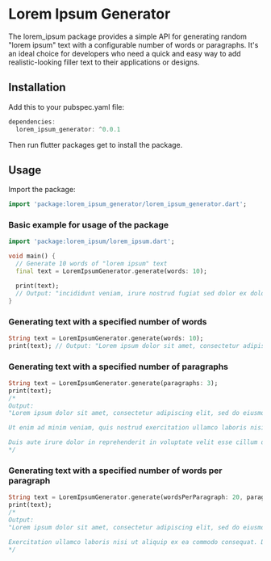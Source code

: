# Lorem Ipsum Generator

The lorem_ipsum package provides a simple API for generating random "lorem ipsum" text with a configurable number of words or paragraphs. It's an ideal choice for developers who need a quick and easy way to add realistic-looking filler text to their applications or designs.

## Installation

Add this to your pubspec.yaml file:

```dart
dependencies:
  lorem_ipsum_generator: ^0.0.1
```

Then run flutter packages get to install the package.

## Usage

Import the package:

```dart
import 'package:lorem_ipsum_generator/lorem_ipsum_generator.dart';
```

### Basic example for usage of the package

```dart
import 'package:lorem_ipsum/lorem_ipsum.dart';

void main() {
  // Generate 10 words of "lorem ipsum" text
  final text = LoremIpsumGenerator.generate(words: 10);

  print(text);
  // Output: "incididunt veniam, irure nostrud fugiat sed dolor ex dolore excepteur ullamco veniam,"
}
```

### Generating text with a specified number of words

```dart
String text = LoremIpsumGenerator.generate(words: 10);
print(text); // Output: "Lorem ipsum dolor sit amet, consectetur adipiscing elit, sed do eiusmod tempor incididunt ut labore et dolore magna aliqua."
```

### Generating text with a specified number of paragraphs

```dart
String text = LoremIpsumGenerator.generate(paragraphs: 3);
print(text);
/*
Output:
"Lorem ipsum dolor sit amet, consectetur adipiscing elit, sed do eiusmod tempor incididunt ut labore et dolore magna aliqua.

Ut enim ad minim veniam, quis nostrud exercitation ullamco laboris nisi ut aliquip ex ea commodo consequat.

Duis aute irure dolor in reprehenderit in voluptate velit esse cillum dolore eu fugiat nulla pariatur."
*/
```

### Generating text with a specified number of words per paragraph

```dart
String text = LoremIpsumGenerator.generate(wordsPerParagraph: 20, paragraphs: 2);
print(text);
/*
Output:
"Lorem ipsum dolor sit amet, consectetur adipiscing elit, sed do eiusmod tempor incididunt ut labore et dolore magna aliqua. Ut enim ad minim veniam, quis nostrud.

Exercitation ullamco laboris nisi ut aliquip ex ea commodo consequat. Duis aute irure dolor in reprehenderit in voluptate velit esse cillum dolore eu fugiat nulla pariatur."
*/
```
